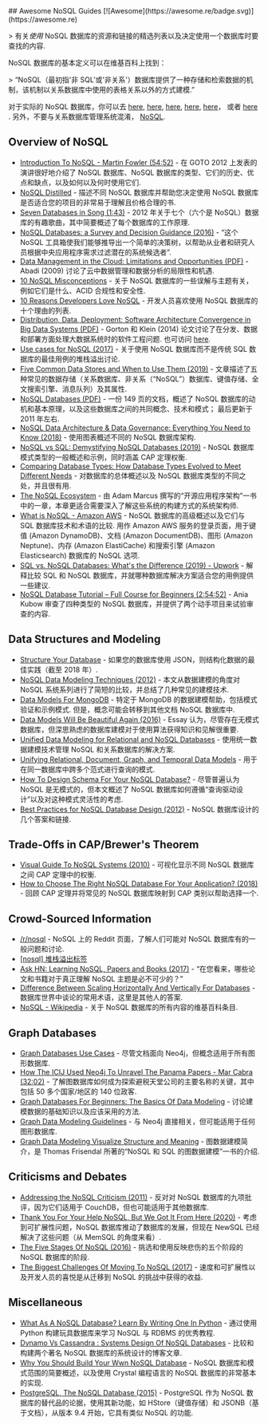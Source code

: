 <div class="github-widget" data-repo="erictleung/awesome-nosql-guides"></div>
<script async src="https://pagead2.googlesyndication.com/pagead/js/adsbygoogle.js"></script><ins class="adsbygoogle" style="display:block" data-ad-client="ca-pub-6890694312814945" data-ad-slot="5473692530" data-ad-format="auto"  data-full-width-responsive="true"></ins><script>(adsbygoogle = window.adsbygoogle || []).push({});</script>
## Awesome NoSQL Guides [![Awesome](https://awesome.re/badge.svg)](https://awesome.re)

&gt; 有关*使用* NoSQL 数据库的资源和链接的精选列表以及决定使用一个数据库时要查找的内容.

NoSQL 数据库的基本定义可以在维基百科上找到：

&gt; “NoSQL（最初指&#39;非 SQL&#39;或&#39;非关系&#39;）数据库提供了一种存储和检索数据的机制，该机制以关系数据库中使用的表格关系以外的方式建模.”

对于实际的 NoSQL 数据库，你可以去
[here](https://github.com/sindresorhus/awesome#databases),
[here](https://hostingdata.co.uk/nosql-database/),
[here](https://db-engines.com/en/ranking),
[here](https://dbdb.io/),
[here](https://github.com/igorbarinov/awesome-data-engineering#databases)， 或者
[here](https://github.com/kahun/awesome-sysadmin#nosql) . 另外，不要与关系数据库管理系统混淆， [NoSQL](http://www.strozzi.it/cgi-bin/CSA/tw7/I/en_US/nosql/Home%20Page).





## Overview of NoSQL

- [Introduction To NoSQL - Martin Fowler (54:52)](https://www.youtube.com/watch?v=qI_g07C_Q5I) - 在 GOTO 2012 上发表的演讲很好地介绍了 NoSQL 数据库、NoSQL 数据库的类型、它们的历史、优点和缺点，以及如何以及何时使用它们.
- [NoSQL Distilled](https://martinfowler.com/books/nosql.html) - 描述不同 NoSQL 数据库并帮助您决定使用 NoSQL 数据库是否适合您的项目的非常易于理解且价格合理的书.
- [Seven Databases in Song (1:43)](https://www.youtube.com/watch?v=jyx8iP5tfCI) - 2012 年关于七个（六个是 NoSQL）数据库的有趣歌曲，其中简要概述了每个数据库的工作原理.
- [NoSQL Databases: a Survey and Decision Guidance (2016)](https://medium.baqend.com/nosql-databases-a-survey-and-decision-guidance-ea7823a822d) - “这个 NoSQL 工具箱使我们能够推导出一个简单的决策树，以帮助从业者和研究人员根据中央应用程序需求过滤潜在的系统候选者”.
- [Data Management in the Cloud: Limitations and Opportunities (PDF)](http://www.cs.umd.edu/~abadi/papers/abadi-cloud-ieee09.pdf) - Abadi (2009) 讨论了云中数据管理和数据分析的局限性和机遇.
- [10 NoSQL Misconceptions](https://www.dummies.com/programming/big-data/10-nosql-misconceptions/) - 关于 NoSQL 数据库的一些误解与主题有关，例如它们是什么、ACID 合规性和安全性.
- [10 Reasons Developers Love NoSQL](https://www.dummies.com/programming/big-data/10-reasons-developers-love-nosql/) - 开发人员喜欢使用 NoSQL 数据库的十个理由的列表.
- [Distribution, Data, Deployment: Software Architecture Convergence in Big Data Systems (PDF)](https://resources.sei.cmu.edu/library/asset-view.cfm?assetID=90909)  - Gorton 和 Klein (2014) 论文讨论了在分发、数据和部署方面处理大数据系统时的软件工程问题. 也可访问 [here](https://doi.org/10.1109/MS.2014.51).
- [Use cases for NoSQL (2017)](https://stackoverflow.com/questions/2875432/use-cases-for-nosql) - 关于使用 NoSQL 数据库而不是传统 SQL 数据库的最佳用例的堆栈溢出讨论.
- [Five Common Data Stores and When to Use Them (2019)](https://shopify.engineering/five-common-data-stores-usage) - 文章描述了五种常见的数据存储（关系数据库、非关系（“NoSQL”）数据库、键值存储、全文搜索引擎、消息队列）及其属性.
- [NoSQL Databases (PDF)](https://web.archive.org/web/20190927222738/https://www.christof-strauch.de/nosqldbs.pdf)  - 一份 149 页的文档，概述了 NoSQL 数据库的动机和基本原理，以及这些数据库之间的共同概念、技术和模式； 最后更新于 2011 年左右.
- [NoSQL Data Architecture & Data Governance: Everything You Need to Know (2018)](https://www.dataversity.net/nosql-data-architecture-data-governance-everything-need-know/) - 使用图表概述不同的 NoSQL 数据库架构.
- [NoSQL vs SQL: Demystifying NoSQL Databases (2019)](https://build5nines.com/nosql-vs-sql-demystifying-nosql-databases/) - NoSQL 数据库模式类型的一般概述和示例，同时涵盖 CAP 定理权衡.
- [Comparing Database Types: How Database Types Evolved to Meet Different Needs](https://www.prisma.io/dataguide/intro/comparing-database-types) - 对数据库的总体概述以及 NoSQL 数据库类型的不同之处，并且很有用.
- [The NoSQL Ecosystem](https://www.aosabook.org/en/nosql.html) - 由 Adam Marcus 撰写的“开源应用程序架构”一书中的一章，本章更适合需要深入了解这些系统的构建方式的系统架构师.
- [What is NoSQL - Amazon AWS](https://aws.amazon.com/nosql/)  - NoSQL 数据库的高级概述以及它们与 SQL 数据库技术和术语的比较. 用作 Amazon AWS 服务的登录页面，用于键值 (Amazon DynamoDB)、文档 (Amazon DocumentDB)、图形 (Amazon Neptune)、内存 (Amazon ElastiCache) 和搜索引擎 (Amazon Elasticsearch) 数据库的 NoSQL 选项.
- [SQL vs. NoSQL Databases: What's the Difference (2019) - Upwork](https://www.upwork.com/resources/sql-vs-nosql-databases-whats-the-difference) - 解释比较 SQL 和 NoSQL 数据库，并就哪种数据库解决方案适合您的用例提供一些建议.
- [NoSQL Database Tutorial – Full Course for Beginners (2:54:52)](https://www.youtube.com/watch?v=xh4gy1lbL2k) - Ania Kubow 审查了四种类型的 NoSQL 数据库，并提供了两个动手项目来试验审查的内容.


## Data Structures and Modeling

- [Structure Your Database](https://firebase.google.com/docs/database/android/structure-data) - 如果您的数据库使用 JSON，则结构化数据的最佳实践（截至 2018 年）.
- [NoSQL Data Modeling Techniques (2012)](https://highlyscalable.wordpress.com/2012/03/01/nosql-data-modeling-techniques/) - 本文从数据建模的角度对 NoSQL 系统系列进行了简短的比较，并总结了几种常见的建模技术.
- [Data Models For MongoDB](https://docs.mongodb.com/manual/data-modeling/)  - 特定于 MongoDB 的数据建模帮助，包括模式验证和示例模式. 但是，概念可能会转移到其他文档 NoSQL 数据库中.
- [Data Models Will Be Beautiful Again (2016)](https://tdwi.org/articles/2016/11/22/data-models-will-be-beautiful-again.aspx) - Essay 认为，尽管存在无模式数据库，但深思熟虑的数据库建模对于使用算法获得知识和见解很重要.
- [Unified Data Modeling for Relational and NoSQL Databases](https://www.infoq.com/articles/unified-data-modeling-for-relational-and-nosql-databases/) - 使用统一数据建模技术管理 NoSQL 和关系数据库的解决方案.
- [Unifying Relational, Document, Graph, and Temporal Data Models](https://fauna.com/blog/unifying-relational-document-graph-and-temporal-data-models) - 用于在同一数据库中跨多个范式进行查询的模式.
- [How To Design Schema For Your NoSQL Database?](https://www.dataversity.net/how-to-design-schema-for-your-nosql-database/#) - 尽管普遍认为 NoSQL 是无模式的，但本文概述了 NoSQL 数据库如何遵循“查询驱动设计”以及对这种模式灵活性的考虑.
- [Best Practices for NoSQL Database Design (2012)](https://softwareengineering.stackexchange.com/q/158790/) - NoSQL 数据库设计的几个答案和链接.


## Trade-Offs in CAP/Brewer's Theorem

- [Visual Guide To NoSQL Systems (2010)](http://blog.nahurst.com/visual-guide-to-nosql-systems) - 可视化显示不同 NoSQL 数据库之间 CAP 定理中的权衡.
- [How to Choose The Right NoSQL Database For Your Application? (2018)](https://www.dataversity.net/choose-right-nosql-database-application/) - 回顾 CAP 定理并将常见的 NoSQL 数据库映射到 CAP 类别以帮助选择一个.


## Crowd-Sourced Information

- [/r/nosql](https://www.reddit.com/r/nosql/) - NoSQL 上的 Reddit 页面，了解人们可能对 NoSQL 数据库有的一般问题和讨论.
- [[nosql] 堆栈溢出标签](https://stackoverflow.com/tags/nosql/info)
- [Ask HN: Learning NoSQL, Papers and Books (2017)](https://news.ycombinator.com/item?id=15427932) - “在您看来，哪些论文和书籍对于真正理解 NoSQL 主题是必不可少的？”
- [Difference Between Scaling Horizontally And Vertically For Databases](https://stackoverflow.com/q/11707879/6873133) - 数据库世界中谈论的常用术语，这里是其他人的答案.
- [NoSQL - Wikipedia](https://en.wikipedia.org/wiki/NoSQL) - 关于 NoSQL 数据库的所有内容的维基百科条目.


## Graph Databases

- [Graph Databases Use Cases](https://neo4j.com/use-cases/) - 尽管文档面向 Neo4j，但概念适用于所有图形数据库.
- [How The ICIJ Used Neo4j To Unravel The Panama Papers - Mar Cabra (32:02)](https://www.youtube.com/watch?v=S20XMQyvANY) - 了解图数据库如何成为探索避税天堂公司的主要名称的关键，其中包括 50 多个国家/地区的 140 位政客.
- [Graph Databases For Beginners: The Basics Of Data Modeling](https://neo4j.com/blog/data-modeling-basics/) - 讨论建模数据的基础知识以及应该采用的方法.
- [Graph Data Modeling Guidelines](https://neo4j.com/developer/guide-data-modeling/) - 与 Neo4j 直接相关，但可能适用于任何图形数据库.
- [Graph Data Modeling Visualize Structure and Meaning](http://www.graphdatamodeling.com) - 图数据建模简介，是 Thomas Frisendal 所著的“NoSQL 和 SQL 的图数据建模”一书的介绍.


## Criticisms and Debates

- [Addressing the NoSQL Criticism (2011)](https://www.bradley-holt.com/2011/07/addressing-the-nosql-criticism/) - 反对对 NoSQL 数据库的九项批评，因为它们适用于 CouchDB，但也可能适用于其他数据库.
- [Thank You For Your Help NoSQL, But We Got It From Here (2020)](https://web.archive.org/web/20200913032621/https://www.memsql.com/blog/why-nosql-databases-wrong-tool-for-modern-application/) - 考虑到可扩展性问题，NoSQL 数据库推动了数据库的发展，但现在 NewSQL 已经解决了这些问题（从 MemSQL 的角度来看）.
- [The Five Stages Of NoSQL (2016)](https://sookocheff.com/post/opinion/the-five-stages-of-nosql/) - 挑选和使用反映悲伤的五个阶段的 NoSQL 数据库的阶段.
- [The Biggest Challenges Of Moving To NoSQL (2017)](https://dzone.com/articles/the-biggest-challenges-of-moving-to-nosql) - 速度和可扩展性以及开发人员的喜悦是从迁移到 NoSQL 的挑战中获得的收益.


## Miscellaneous

- [What As A NoSQL Database? Learn By Writing One In Python](https://web.archive.org/web/20201109032031/https://jeffknupp.com/blog/2014/09/01/what-is-a-nosql-database-learn-by-writing-one-in-python/) - 通过使用 Python 构建玩具数据库来学习 NoSQL 与 RDBMS 的优秀教程.
- [Dynamo Vs Cassandra : Systems Design Of NoSQL Databases](https://sujithjay.com/data-systems/dynamo-cassandra/) - 比较和构建两个著名 NoSQL 数据库的系统设计的博客文章.
- [Why You Should Build Your Wwn NoSQL Database](https://medium.com/@marceloboeira/why-you-should-build-your-own-nosql-database-9bbba42039f5) - NoSQL 数据库和模式范围的简要概述，以及使用 Crystal 编程语言的 NoSQL 数据库的非常基本的实现.
- [PostgreSQL, The NoSQL Database (2015)](https://www.linuxjournal.com/content/postgresql-nosql-database) - PostgreSQL 作为 NoSQL 数据库的替代品的论据，使用其新功能，如 HStore（键值存储）和 JSONB（基于文档），从版本 9.4 开始，它具有类似 NoSQL 的功能.
